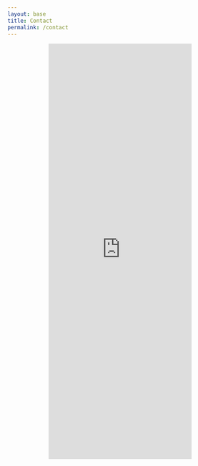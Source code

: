 ```yaml
---
layout: base
title: Contact
permalink: /contact
---
```

<div style="min-width: 320px; width: 90%; height: 930px; overflow: hidden; margin: 0 auto 20px auto; text-align: center;">
    <iframe src="https://docs.google.com/forms/d/e/1FAIpQLScJAf-isqQqpCPHx6zUnLOpn8V-_JGCOojpVeKGRXQ9d149mw/viewform?embedded=true" width="320" height="939" frameborder="0" marginheight="0" marginwidth="0" scrolling="no">Loading…</iframe>
</div>